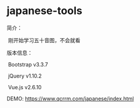 # japanese-tools

简介：

​	刚开始学习五十音图，不会就看

版本信息：

​	Bootstrap v3.3.7 

​	jQuery v1.10.2

​	Vue.js v2.6.10

DEMO: https://www.qcrrm.com/japanese/index.html